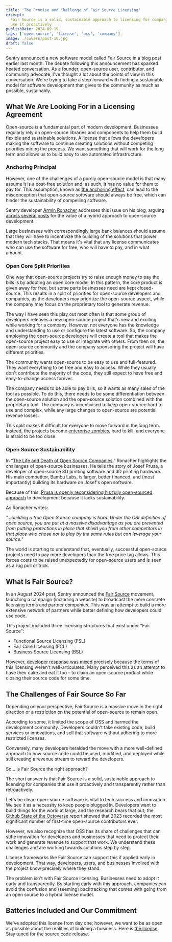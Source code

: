 ```yaml
---
title: 'The Promise and Challenge of Fair Source Licensing'
excerpt:
  Fair Source is a solid, sustainable approach to licensing for companies that
  use it proactively
publishDate: 2024-09-19
tags: ['open source', 'license', 'oss', 'company']
image: ./covers/post-19.jpg
draft: false
---
```


Sentry announced a new software model called Fair Source in a blog post earlier
last month. The debate following this announcement has sparked heated
conversation. As a founder, open-source user, contributor, and community
advocate, I've thought a lot about the points of view in this conversation.
We're trying to take a step forward with finding a sustainable model for
software development that gives to the community as much as possible,
sustainably.

## What We Are Looking For in a Licensing Agreement

Open-source is a fundamental part of modern development. Businesses regularly
rely on open-source libraries and components to help them build flexible and
sustainable solutions. A license that allows the developers making the software
to continue creating solutions without competing priorities miring the process.
We want something that will work for the long term and allows us to build easy
to use automated infrastructure.

### Anchoring Principal

However, one of the challenges of a purely open-source model is that many assume
it is a cost-free solution and, as such, it has no value for them to pay for.
This assumption, known as
[the anchoring effect](https://en.wikipedia.org/wiki/Anchoring_effect), can lead
to the misconception that open-source software should always be free, which can
hinder the sustainability of compelling software.

Sentry developer [Armin Ronacher](https://github.com/mitsuhiko) addresses this
issue on his blog, arguing
[across several posts](https://lucumr.pocoo.org/2023/11/19/cathedral-and-bazaaar-licensing/)
for the value of a hybrid approach to open-source development.

Large businesses with correspondingly large bank balances should assume that
they will have to incentivize the building of the solutions that power modern
tech stacks. That means it's vital that any license communicates who can use the
software for free, who will have to pay, and in what amount.

### Open Core Split Priorities

One way that open-source projects try to raise enough money to pay the bills is
by adopting an open core model. In this pattern, the core product is given away
for free, but some parts businesses need are kept closed-source. This results in
a split of priorities for open-source developers and companies, as the
developers may prioritize the open-source aspect, while the company may focus on
the proprietary tool to generate revenue.

The way I have seen this play out most often is that some group of developers
releases a new open-source project that's new and exciting while working for a
company. However, not everyone has the knowledge and understanding to use or
configure the latest software. So, the company employing the open-source
developers will create a tool that makes the open-source project easy to use or
integrate with others. From then on, the open-source community and the company
sponsoring the project will have different priorities.

The community wants open-source to be easy to use and full-featured. They want
everything to be free and easy to access. While they usually don't contribute
the majority of the code, they still expect to have free and easy-to-change
access forever.

The company needs to be able to pay bills, so it wants as many sales of the tool
as possible. To do this, there needs to be some differentiation between the
open-source solution and the open-source solution combined with the proprietary
tool. The company is incentivised to keep open-source hard to use and complex,
while any large changes to open-source are potential revenue losses.

This split makes it difficult for everyone to move forward in the long term.
Instead, the projects become [enterprise zombies](https://hadoop.apache.org/),
hard to kill, and everyone is afraid to be too close.

### Open Source Sustainability

In
“[The Life and Death of Open Source Companies](https://lucumr.pocoo.org/2023/12/25/life-and-death-of-open-source/),”
Ronacher highlights the challenges of open-source businesses. He tells the story
of Josef Prusa, a developer of open-source 3D printing software and 3D printing
hardware. His main competitor, Bambu Labs, is larger, better financed, and (most
importantly) building its hardware on Josef's open software.

Because of this,
[Prusa is openly reconsidering his fully open-sourced approach](https://blog.prusa3d.com/the-state-of-open-source-in-3d-printing-in-2023_76659/)
to development because it lacks sustainability.

As Ronacher writes:

_"...building a true Open Source company is hard. Under the OSI definition of
open source, you are put at a massive disadvantage as you are prevented from
putting protections in place that shield you from other competitors in that
place who chose not to play by the same rules but can leverage your source."_

The world is starting to understand that, eventually, successful open-source
projects need to pay more developers than the free price tag allows. This forces
costs to be raised unexpectedly for open-source users and is seen as a rug pull
or trick.

## What Is Fair Source?

In an August 2024 post, Sentry announced the [Fair Source](https://fair.io/)
movement, launching a campaign (including a website) to broadcast the more
concrete licensing terms and partner companies. This was an attempt to build a
more extensive network of partners while better defining how developers could
use code.

This project included three licensing structures that exist under "Fair Source":

- Functional Source Licensing (FSL)
- Fair Core Licensing (FCL)
- Business Source Licensing (BSL)

However,
[developer response was mixed](https://news.ycombinator.com/item?id=37092928)
precisely because the terms of this licensing weren't well-articulated. Many
perceived this as an attempt to have their cake and eat it too – to claim an
open-source product while closing their source code for some time.

## The Challenges of Fair Source So Far

Depending on your perspective, Fair Source is a massive move in the right
direction or a restriction on the potential of open-source to remain open.

According to some, it limited the scope of OSS and harmed the development
community. Developers couldn't take existing code, build services or
innovations, and sell that software without adhering to more restricted
licenses.

Conversely, many developers heralded the move with a more well-defined approach
to how source code could be used, modified, and deployed while still creating a
revenue stream to reward the developers.

So… is Fair Source the right approach?

The short answer is that Fair Source is a solid, sustainable approach to
licensing for companies that use it proactively and transparently rather than
retroactively.

Let's be clear: open-source software is vital to tech success and innovation. We
see it as a necessity to keep people plugged in. Developers want to build things
for the world at large, and the research bears that out; the
[Github State of the Octoverse](https://github.blog/news-insights/research/the-state-of-open-source-and-ai/)
report showed that 2023 recorded the most significant number of first-time
open-source contributors ever.

However, we also recognize that OSS has its share of challenges that can stifle
innovation for developers and businesses that need to protect their work and
generate revenue to support that work. We understand these challenges and are
working towards solutions step by step.

License frameworks like Fair Source can support this if applied early in
development. That way, developers, users, and businesses involved with the
project know precisely where they stand.

The problem isn't with Fair Source licensing. Businesses need to adopt it early
and transparently. By starting early with this approach, companies can avoid the
confusion and (seeming) backtracking that comes with going from an open source
to a hybrid license model.

## Batteries Included and Our Commitment

We've adopted this license from day one; however, we want to be as open as
possible about the realities of building a business. Here is
[the license](https://www.batteriesincl.com/LICENSE-1.0). Stay tuned for the
source code release.
